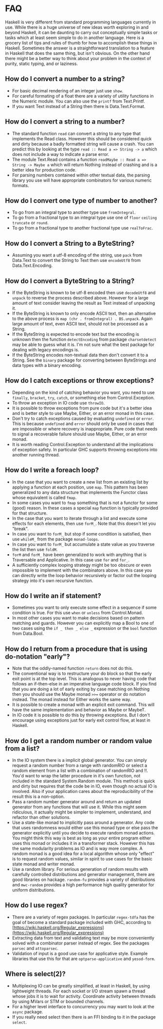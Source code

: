 # FAQ

Haskell is very different from standard programming languages currently in use.
While there is a huge universe of new ideas worth exploring in and beyond
Haskell, it can be daunting to carry out conceptually simple tasks or tasks
which at least seem simple to do in another language. Here is a grocery list
of tips and rules of thumb for how to accomplish these things in Haskell.
Sometimes the answer is a straightforward translation to a feature in Haskell
that does the same thing, but isn't obvious. On the other hand there might
be a better way to think about your problem in the context of purity, static
typing, and or laziness.

## How do I convert a number to a string?

- For basic decimal rendering of an integer just use `show`.
- For careful formating of a float there are a variety of utility functions
in the Numeric module. You can also use the `printf` from Text.Printf.
- If you want Text instead of a String then there is Data.Text.Format.

## How do I convert a string to a number?

- The standard function `read` can convert a string to any type that implements
the Read class. However this should be considered quick and dirty because a
badly formatted string will cause a crash. You can predict this by looking at
the type `read :: Read a => String -> a` which does not include a way to indicate
a parse error.
- The module Text.Read contains a function `readMaybe :: Read a => String ->
Maybe a` which will return Nothing instead of crashing and is a better idea
for production code.
- For parsing numbers contained within other textual data, the parsing library
you use will have appropriate combinators for various numeric formats.

## How do I convert one type of number to another?

- To go from an integral type to another type use `fromIntegral`.
- To go from a fractional type to an integral type use one of `floor` `ceiling`
`truncate` or `round`.
- To go from a fractional type to another fractional type use `realToFrac`.

## How do I convert a String to a ByteString?

- Assuming you want a utf-8 encoding of the string, use `pack` from Data.Text
to convert the String to Text then use `encodeUtf8` from Data.Text.Encoding.

## How do I convert a ByteString to a String?

- If the ByteString is known to be utf-8 encoded then use `decodeUtf8` and
`unpack` to reverse the process described above. However for a large amount of
text consider leaving the result as Text instead of unpacking it.
- If the ByteString is known to only encode ASCII text, then an alternative
to the above process is `map (chr . fromIntegral) . BS.unpack`. Again large
amount of text, even ASCII text, should not be processed as a String.
- If the ByteString is expected to encode text but the encoding is unknown
then the function `detectEncoding` from package `charsetdetect` may be able
to guess what it is. I'm not sure what the best package for dealing with
legacy encodings is.
- If the ByteString encodes non-textual data then don't convert it to a String.
See the `binary` package for converting between ByteStrings and data types with
a binary encoding.

## How do I catch exceptions or throw exceptions?

- Depending on the kind of catching behavior you want, you need to use
`finally`, `bracket`, `try`, `catch`, or something else from Control.Exception.
- To throw an exception in IO code use `throwIO`.
- It is possible to throw exceptions from pure code but it's a better
idea and is better style to use Maybe, Either, or an error monad in this case.
- Don't try to catch exceptions caused by evaluating `undefined` or `error`.
This is because `undefined` and `error` should only be used in cases that are
impossible or where recovery is inappropriate. Pure code that needs to signal
a recoverable failure should use Maybe, Either, or an error monad.
- It is worth reading Control.Exception to understand all the implications of
exception safety. In particular GHC supports throwing exceptions into another
running thread.

## How do I write a foreach loop?

- In the case that you want to create a new list from an existing list by
applying a function at each position, use `map`. This pattern has been generalized
to any data structure that implements the Functor class whose equivalent is
called `fmap`.
- In some cases you want to `fmap` something that is not a functor for some (good)
reason. In these cases a special `map` function is typically provided for that
structure.
- In the case that you want to iterate through a list and execute some effects
for each elements, then use `forM_`. Note that this doesn't let you "break".
- In case you want to `forM_` but stop if some condition is satisfied, then
use `whileM_` from the package `monad-loops`.
- In case you want to `forM_` but accumulate a state value as you traverse the
list then use `foldM`.
- `forM` and `forM_` have been generalized to work with anything that is
Traversable and Applicative. In this case use `for` and `for_`.
- A sufficiently complex looping strategy might be too obscure or even impossible
to implement with the combinators above. In this case you can directly write the
loop behavior recursively or factor out the looping strategy into it's own
recursive function.

## How do I write an if statement?

- Sometimes you want to only execute some effect in a sequence if some condition
is true. For this use `when` or `unless` from Control.Monad.
- In most other cases you want to make decisions based on pattern matching and
guards. However you can explicitly map a Bool to one of two cases using the
`if _ then _ else _` expression or the `bool` function from Data.Bool.

## How do I return from a procedure that is using do-notation "early"?

- Note that the oddly-named function `return` does not do this.
- The conventional way is to restructure your do block so that the early
exit point is at the top level. This is analogous to never having code that
follows an if-then-else in an imperative language code block. If you find
that you are doing a lot of early exiting by case matching on Nothing then you
should use the Maybe monad `>>=` operator or do notation instead. The monad
instead for Either works the same way.
- It is possible to create a monad with an explicit exit command. This will
have the same implementation and behavior as Maybe or MaybeT.
- In IO code it is possible to do this by throwing exceptions. But I don't 
encourage using exceptions just for early exit control flow, at least in
Haskell.

## How do I get a random number or random value from a list?

- In the IO system there is a implicit global generator. You can simply request
a random number from a range with randomRIO or select a random element from a
list with a combination of randomRIO and !!. You'd want to wrap the
latter procedure in it's own function, not included in the standard
System.Random module. This method is quick and dirty but requires that the code
be in IO, even though no actual IO is involved. Also if your application cares
about the reproducibility of the result this is a non-option.
- Pass a random number generator around and return an updated generator from
any functions that will use it. While this might seem ridiculous, it actually
might be simpler to implement, understand, and refactor than other solutions.
- Use a state-like monad to implicitly pass around a generator. Any code that
uses randomness would either use this monad type or else pass the generator
explicitly until you decide to execute random monad actions. You might think
this way is best as long as your entire program either uses this monad or includes
it in a transformer stack. However this has the same modularity problems as
IO and is way more complex. A random monad is a good idea for a local algorithm
whose only "effect" is to request random values, similar in spirit to use cases
for the basic state monad and writer monad.
- Use a random library. For serious generation of random results with
carefully controlled distributions and generator management, there are good
libraries on hackage. `random-fu` provides a variety of distributions and
`mwc-random` provides a high performance high quality generator for uniform
distributions.

## How do I use regex?

- There are a variety of regex packages. In particular `regex-tdfa` has the
goal of become a standard package included with GHC, according to
[https://wiki.haskell.org/Regular_expressions](https://wiki.haskell.org/Regular_expressions)
- Extracting data from text and validating text may be more conveniently solved
with a combinator parser instead of regex. See the packages `parsec` and `attoparsec`.
- Validation of input is a good use case for applicative style. Example libraries
that use this for that are `optparse-applicative` and `yesod-form`.

## Where is select(2)?

- Multiplexing IO can be greatly simplified, at least in Haskell, by using
lightweight threads. For each socket or I/O stream spawn a thread whose jobs
it is to wait for activity. Coordinate activity between threads by using
MVars or STM or bounded channels.
- For a higher level interface to concurrency you may want to look at
the `async` package.
- If you really need select then there is an FFI binding to it in the package
`select`.
